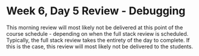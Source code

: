 # Week 6, Day 5 Review - Debugging

This morning review will most likely not be delivered at this point of the course schedule - depending on when the full stack review is scheduled. Typically, the full stack review takes the entirety of the day to complete. If this is the case, this review will most likely not be delivered to the students.